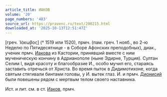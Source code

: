 ```yaml
---
article_title: ИАКОВ
volume: '20'
page_numbers: '483'
source_url: https://pravenc.ru/text/200215.html
downloaded_at: '2025-10-13T12:51:47Z'
---
```


[греч. ᾿Ιάκωβος] († 1519 или 1520), прмч. (пам. греч. 1 нояб., во 2-ю Неделю по Пятидесятнице - в Соборе Афонских преподобных), диак., ученик прмч. [Иакова](https://pravenc.ru/text/Иаков.html) из Кастории, принявший вместе с ним мученическую кончину в Адрианополе (ныне Эдирне, Турция). Султан Селим I, видя красоту и благообразие И., особо мучил его, стараясь заставить отречься от Христа. Во время пыток в Дидимотихоне, когда святым стягивали бинтами головы, у И. вытек глаз. И. и прмч. [Дионисий](https://pravenc.ru/text/Дионисий.html) были повешены рядом с мертвым телом своего наставника.

Ист. и лит. см. в ст. [Иаков](https://pravenc.ru/text/Иаков.html), прмч.

